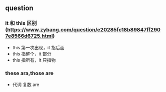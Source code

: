 ## question
### it 和 this 区别   (https://www.zybang.com/question/e20285fc18b89847ff2907e8566d6725.html)
* this 第一次出现，it 指后面
* this 指整个，it 部分
* this 指所有，it 只指物

### these ara,those are
* 代词 复数 are 